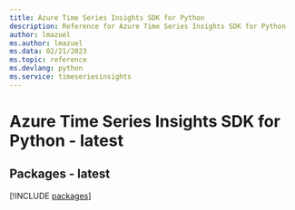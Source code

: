```yaml
---
title: Azure Time Series Insights SDK for Python
description: Reference for Azure Time Series Insights SDK for Python
author: lmazuel
ms.author: lmazuel
ms.data: 02/21/2023
ms.topic: reference
ms.devlang: python
ms.service: timeseriesinsights
---
```

# Azure Time Series Insights SDK for Python - latest
## Packages - latest
[!INCLUDE [packages](time-series-insights-index.md)]